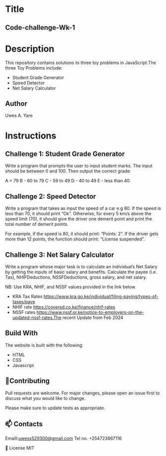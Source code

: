 # Title
## Code-challenge-Wk-1
# Description
This repository contains solutions to three toy problems in JavaScript.The three Toy Problems include:
* Student Grade Generator
* Speed Detector
* Net Salary Calculator


## Author
Uwes A. Yare
# Instructions

## Challenge 1: Student Grade Generator
Write a program that prompts the user to input student marks. The input should be between 0 and 100. Then output the correct grade:

A > 79
B - 60 to 79
C - 59 to 49
D - 40 to 49
E - less than 40.
## Challenge 2: Speed Detector
Write a program that takes as input the speed of a car e.g 80. If the speed is less than 70, it should print “Ok”. Otherwise, for every 5 km/s above the speed limit (70), it should give the driver one demerit point and print the total number of demerit points.

For example, if the speed is 80, it should print: “Points: 2”. If the driver gets more than 12 points, the function should print: “License suspended”.

## Challenge 3: Net Salary Calculator
Write a program whose major task is to calculate an individual’s Net Salary by getting the inputs of basic salary and benefits. Calculate the payee (i.e. Tax), NHIFDeductions, NSSFDeductions, gross salary, and net salary.

NB: Use KRA, NHIF, and NSSF values provided in the link below.

* KRA Tax Rates https://www.kra.go.ke/individual/filing-paying/types-of-taxes/paye
* NHIF rate https://covered.co.ke/finance/nhif-rates
* NSSF rates https://www.nssf.or.ke/notice-to-employers-on-the-updated-nssf-rates.The recent Update from Feb 2024















## Build With
The website is built with the following:

* HTML
* CSS
* Javascript
## 🤝Contributing
Pull requests are welcome. For major changes, please open an issue first to discuss what you would like to change.

Please make sure to update tests as appropriate.

## 📫 Contacts
Emaill:uwess529300@gmail.com
Tel no. +254723867116

📝 License
MIT
